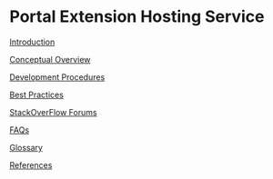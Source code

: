 
# Portal Extension Hosting Service

<a name="portalfxExtensionsHostingService"></a>
<!-- link to this document is [portalfx-extensions-hosting-service.md]()
-->

<!--  required section -->
[Introduction](./portalfx-extensions-hosting-service-intro.md)

<!--  required section -->
[Conceptual Overview](./portalfx-extensions-hosting-service-overview.md)

[Development Procedures](./portalfx-extensions-hosting-service-procedures.md)

[Best Practices](./portalfx-extensions-hosting-service-bestPractices.md)

[StackOverFlow Forums](./portalfx-extensions-stackoverflow.md)

[FAQs](./portalfx-extensions-faq-hosting-service.md)

[Glossary](./portalfx-extensions-hosting-service-glossary.md)

[References](./portalfx-extensions-hosting-service-references.md)